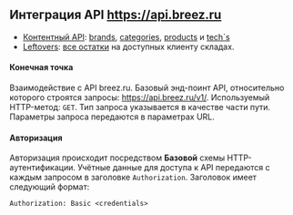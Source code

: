﻿## Интеграция API https://api.breez.ru

- [Контентный API](https://api.breez.ru/api): [brands](https://api.breez.ru/api#brands), [categories](https://api.breez.ru/api#categories), [products](https://api.breez.ru/api#products) и [tech`s](https://api.breez.ru/api#tech)
- [Leftovers](https://api.breez.ru/lo): [все остатки](https://api.breez.ru/lo#full) на доступных клиенту складах.

#### Конечная точка
Взаимодействие с API breez.ru. Базовый энд-поинт API, относительно которого строятся запросы: https://api.breez.ru/v1/. Используемый HTTP-метод: `GET`. Тип запроса указывается в качестве части пути. Параметры запроса передаются в параметрах URL.


#### Авторизация
Авторизация происходит посредством **Базовой** схемы HTTP-аутентификации. Учётные данные для доступа к API передаются с каждым запросом в заголовке `Authorization`. Заголовок имеет следующий формат:
```
Authorization: Basic <credentials>
```